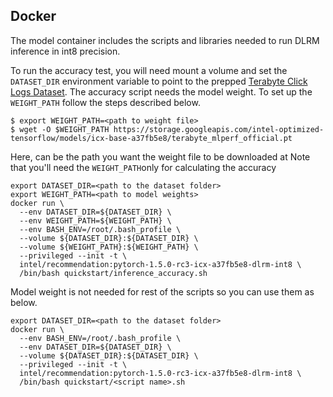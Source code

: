 <!--- 40. Docker -->
## Docker

The model container includes the scripts and libraries needed to run 
DLRM inference in int8 precision.

To run the accuracy test, you will need
mount a volume and set the `DATASET_DIR` environment variable to point
to the prepped [Terabyte Click Logs Dataset](#dataset).
The accuracy script needs the model weight. To set up the `WEIGHT_PATH` 
follow the steps described below.

```
$ export WEIGHT_PATH=<path to weight file>
$ wget -O $WEIGHT_PATH https://storage.googleapis.com/intel-optimized-tensorflow/models/icx-base-a37fb5e8/terabyte_mlperf_official.pt 
```
Here, <path to weight file> can be the path you want the weight file to be downloaded at
Note that you'll need the `WEIGHT_PATH`only for calculating the accuracy

```
export DATASET_DIR=<path to the dataset folder>
export WEIGHT_PATH=<path to model weights>
docker run \
  --env DATASET_DIR=${DATASET_DIR} \
  --env WEIGHT_PATH=${WEIGHT_PATH} \
  --env BASH_ENV=/root/.bash_profile \
  --volume ${DATASET_DIR}:${DATASET_DIR} \
  --volume ${WEIGHT_PATH}:${WEIGHT_PATH} \
  --privileged --init -t \
  intel/recommendation:pytorch-1.5.0-rc3-icx-a37fb5e8-dlrm-int8 \
  /bin/bash quickstart/inference_accuracy.sh
```

Model weight is not needed for rest of the scripts so you can use them as below.

```
export DATASET_DIR=<path to the dataset folder>
docker run \
  --env BASH_ENV=/root/.bash_profile \
  --env DATASET_DIR=${DATASET_DIR} \
  --volume ${DATASET_DIR}:${DATASET_DIR} \
  --privileged --init -t \
  intel/recommendation:pytorch-1.5.0-rc3-icx-a37fb5e8-dlrm-int8 \
  /bin/bash quickstart/<script name>.sh
```

